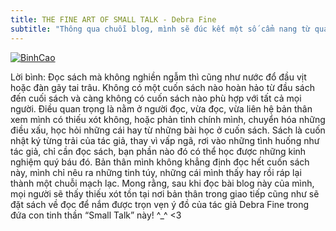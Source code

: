 ```yaml
---
title: THE FINE ART OF SMALL TALK - Debra Fine
subtitle: "Thông qua chuỗi blog, mình sẽ đúc kết một số cẩm nang từ quá trình đọc cuốn “Small Talk” của tác giả Debra Fine. Hi vọng, không bổ bề dọc thì cũng bổ bề ngang, sẽ giúp cho các bạn mạnh dạn tự tin hơn trong cuộc giao tiếp"
---
```

[![BinhCao](/img/binhcao.jpg)](https://www.facebook.com/binhcaong)

Lời bình: Đọc sách mà không nghiền ngẫm thì cũng như nước đổ đầu vịt hoặc đàn gãy tai trâu. Không có một cuốn sách nào hoàn hảo từ đầu sách đến cuối sách và càng không có cuốn sách nào phù hợp với tất cả mọi người. Điều quan trọng là nằm ở người đọc, vừa đọc, vừa liên hệ bản thân xem mình có thiếu xót không, hoặc phản tỉnh chính mình, chuyển hóa những điều xấu, học hỏi những cái hay từ những bài học ở cuốn sách. Sách là cuốn nhật ký từng trải của tác giả, thay vì vấp ngã, rơi vào những tình huống như tác giả, chỉ cần đọc sách, bạn phần nào đó có thể học được những kinh nghiệm quý báu đó. Bản thân mình không khẳng định đọc hết cuốn sách này, mình chỉ nêu ra những tinh túy, những cái mình thấy hay rồi ráp lại thành một chuỗi mạch lạc. Mong rằng, sau khi đọc bài blog này của mình, mọi người sẽ thấy thiếu xót tồn tại nơi bản thân trong giao tiếp cũng như sẽ đặt sách về đọc để nắm được trọn vẹn ý đồ của tác giả Debra Fine trong đứa con tinh thần “Small Talk” này! ^_^ <3
